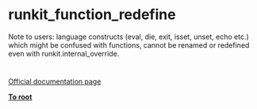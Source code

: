 # runkit_function_redefine




<div class="phpcode"><span class="html">
Note to users: language constructs (eval, die, exit, isset, unset, echo etc.) which might be confused with functions, cannot be renamed or redefined even with runkit.internal_override.</span>
</div>
  

#

[Official documentation page](https://www.php.net/manual/en/function.runkit-function-redefine.php)

**[To root](/README.md)**